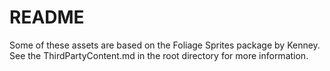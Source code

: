 # README

Some of these assets are based on the Foliage Sprites package by Kenney. See the ThirdPartyContent.md in the root directory for more information.
